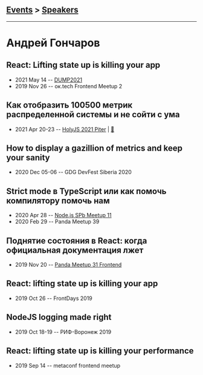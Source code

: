 ## [Events](../README.md) > [Speakers](../speakers.md)
---

# Андрей Гончаров

## React: Lifting state up is killing your app
- 2021 May 14 -- [DUMP2021](https://youtu.be/GhmFpiV9D04)    
- 2019 Nov 26 -- ок.tech Frontend Meetup 2    
## Как отобразить 100500 метрик распределенной системы и не сойти с ума
- 2021 Apr 20-23 -- [HolyJS 2021 Piter](https://youtu.be/EhjJOZRDAA4)  | [:notebook:](https://assets.ctfassets.net/nn534z2fqr9f/7D0k41NS76hllImdjQktoL/800b8d60981b7dcf35f9a54e6c4b1c1b/Andrey_Goncharov_Kak_otobrazit_100500_metrik_raspredelennoy_sistemy_i_ne_soyti_s_uma_2021_04_19_22_42_51.pdf)  
## How to display a gazillion of metrics and keep your sanity
- 2020 Dec 05-06 -- GDG DevFest Siberia 2020    
## Strict mode в TypeScript или как помочь компилятору помочь нам
- 2020 Apr 28 -- [Node.js SPb Meetup 11](https://www.youtube.com/watch?v=WQpnlpxYhaU)    
- 2020 Feb 29 -- Panda Meetup 39    
## Поднятие состояния в React: когда официальная документация лжет
- 2019 Nov 20 -- [Panda Meetup 31 Frontend](https://www.youtube.com/watch?v=xFQf7ULcaT8)    
## React: lifting state up is killing your app
- 2019 Oct 26 -- FrontDays 2019    
## NodeJS logging made right
- 2019 Oct 18-19 -- РИФ-Воронеж 2019    
## React: lifting state up is killing your performance
- 2019 Sep 14 -- metaconf frontend meetup    
